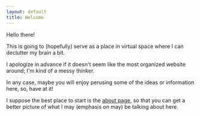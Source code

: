 ```yaml
---
layout: default
title: Welcome
---
```


<link rel="stylesheet" type="text/css"  href="/keiths-site/css/main.css">

Hello there!

This is going to (hopefully) serve as a place in virtual space where I can declutter my brain a bit.

I apologize in advance if it doesn't seem like the most organized website around; I'm kind of a messy thinker.

In any case, maybe you will enjoy perusing some of the ideas or information here, so, have at it!

I suppose the best place to start is the [about page](https://kdlovett.github.io/keiths-site/about/), so that you can get a better picture of what I may (emphasis on may) be talking about here.